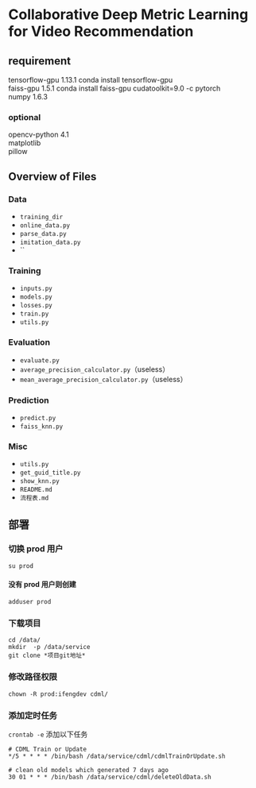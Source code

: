 # Collaborative Deep Metric Learning for Video Recommendation

## requirement

tensorflow-gpu    1.13.1  conda install tensorflow-gpu  
faiss-gpu         1.5.1   conda install faiss-gpu cudatoolkit=9.0 -c pytorch  
  numpy           1.6.3  

### optional

opencv-python     4.1  
matplotlib  
pillow  
  
## Overview of Files

### Data

* `training_dir`
* `online_data.py`
* `parse_data.py`
* `imitation_data.py`
* ``

### Training

* `inputs.py`
* `models.py`
* `losses.py`
* `train.py`
* `utils.py`

### Evaluation

* `evaluate.py`
* `average_precision_calculator.py`（useless）
* `mean_average_precision_calculator.py`（useless）

### Prediction

* `predict.py`
* `faiss_knn.py`

### Misc

* `utils.py`
* `get_guid_title.py`
* `show_knn.py`
* `README.md`
* `流程表.md`

## 部署

### 切换 prod 用户

`su prod`

#### 没有 prod 用户则创建

`adduser prod`

### 下载项目

`cd /data/`  
`mkdir  -p /data/service`  
`git clone *项目git地址*`

### 修改路径权限

`chown -R prod:ifengdev cdml/`

### 添加定时任务

`crontab -e`  添加以下任务
```
# CDML Train or Update
*/5 * * * * /bin/bash /data/service/cdml/cdmlTrainOrUpdate.sh

# clean old models which generated 7 days ago
30 01 * * * /bin/bash /data/service/cdml/deleteOldData.sh
```



